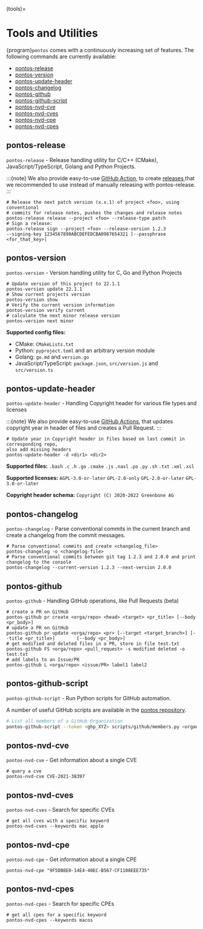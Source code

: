 (tools)=

# Tools and Utilities <!-- omit in toc -->


{program}`pontos` comes with a continuously increasing set of features.
The following commands are currently available:

- [pontos-release](#pontos-release)
- [pontos-version](#pontos-version)
- [pontos-update-header](#pontos-update-header)
- [pontos-changelog](#pontos-changelog)
- [pontos-github](#pontos-github)
- [pontos-github-script](#pontos-github-script)
- [pontos-nvd-cve](#pontos-nvd-cve)
- [pontos-nvd-cves](#pontos-nvd-cves)
- [pontos-nvd-cpe](#pontos-nvd-cpe)
- [pontos-nvd-cpes](#pontos-nvd-cpes)

## pontos-release

`pontos-release` - Release handling utility for C/C++ (CMake),
JavaScript/TypeScript, Golang and Python Projects.

:::{note}
We also provide easy-to-use [GitHub Action](https://github.com/greenbone/actions/),
to create [releases ](https://github.com/greenbone/actions/tree/main/release)
that we recommended to use instead of manually releasing with pontos-release.
:::

```shell
# Release the next patch version (x.x.1) of project <foo>, using conventional
# commits for release notes, pushes the changes and release notes
pontos-release release --project <foo> --release-type patch
# Sign a release:
pontos-release sign --project <foo> --release-version 1.2.3
--signing-key 1234567890ABCDEFEDCBA0987654321 [--passphrase <for_that_key>]
```

## pontos-version

`pontos-version` - Version handling utility for C, Go and Python Projects

```shell
# Update version of this project to 22.1.1
pontos-version update 22.1.1
# Show current projects version
pontos-version show
# Verify the current version information
pontos-version verify current
# calculate the next minor release version
pontos-version next minor
```

**Supported config files:**
* CMake: `CMakeLists.txt`
* Python: `pyproject.toml` and an arbitrary version module
* Golang: `go.md` and `version.go`
* JavaScript/TypeScript: `package.json`, `src/version.js` and `src/version.ts`

## pontos-update-header

`pontos-update-header` - Handling Copyright header for various file types and licenses

:::{note}
We also provide easy-to-use [GitHub Actions](https://github.com/greenbone/actions/#usage), that updates copyright year in header of files and creates a Pull Request.
:::

```shell
# Update year in Copyright header in files based on last commit in corresponding repo,
also add missing headers
pontos-update-header -d <dir1> <dir2>
```

**Supported files:**
`.bash`
`.c`
`.h`
`.go`
`.cmake`
`.js`
`.nasl`
`.po`
`.py`
`.sh`
`.txt`
`.xml`
`.xsl`

**Supported licenses:**
`AGPL-3.0-or-later`
`GPL-2.0-only`
`GPL-2.0-or-later`
`GPL-3.0-or-later`

**Copyright header schema:** `Copyright (C) 2020-2022 Greenbone AG`

## pontos-changelog

`pontos-changelog` - Parse conventional commits in the current branch and create
a changelog from the commit messages.

```shell
# Parse conventional commits and create <changelog_file>
pontos-changelog -o <changelog-file>
# Parse conventional commits between git tag 1.2.3 and 2.0.0 and print changelog to the console
pontos-changelog --current-version 1.2.3 --next-version 2.0.0
```

## pontos-github

`pontos-github` - Handling GitHub operations, like Pull Requests (beta)

```shell
# create a PR on GitHub
pontos-github pr create <orga/repo> <head> <target> <pr_title> [--body <pr_body>]
# update a PR on GitHub
pontos-github pr update <orga/repo> <pr> [--target <target_branch>] [--title <pr_title>]        [--body <pr_body>]
# get modified and deleted files in a PR, store in file test.txt
pontos-github FS <orga/repo> <pull_request> -s modified deleted -o test.txt
# add labels to an Issue/PR
pontos-github L <orga/repo> <issue/PR> label1 label2
```

## pontos-github-script

`pontos-github-script` - Run Python scripts for GitHub automation.

A number of useful GitHub scripts are available in the [pontos repository](https://github.com/greenbone/pontos/tree/main/pontos/github/scripts).

```sh
# List all members of a GitHub Organization
pontos-github-script --token <ghp_XYZ> scripts/github/members.py <organization>
```

## pontos-nvd-cve

`pontos-nvd-cve` - Get information about a single CVE

```shell
# query a cve
pontos-nvd-cve CVE-2021-38397
```

## pontos-nvd-cves

`pontos-nvd-cves` - Search for specific CVEs

```shell
# get all cves with a specific keyword
pontos-nvd-cves --keywords mac apple
```

## pontos-nvd-cpe

`pontos-nvd-cpe` - Get information about a single CPE

```shell
pontos-nvd-cpe "9F5DB8E0-14E4-40EC-B567-CF1108EEE735"
```

## pontos-nvd-cpes

`pontos-nvd-cpes` - Search for specific CPEs

```shell
# get all cpes for a specific keyword
pontos-nvd-cpes --keywords macos
```
